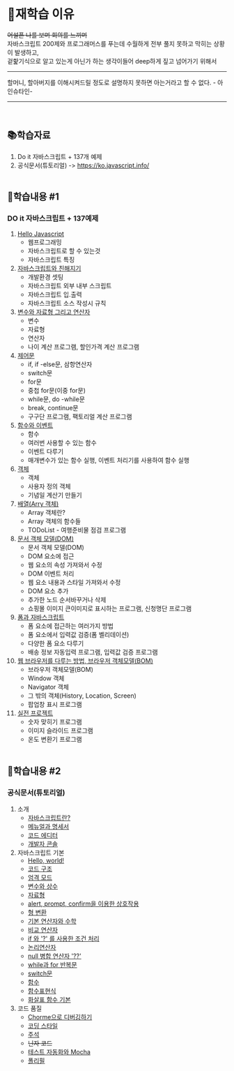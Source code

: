 # 🔁재학습 이유
~~어설픈 나를 보며 회의를 느끼며~~<br>
자바스크립트 200제와 프로그래머스를 푸는데 수월하게 전부 풀지 못하고
막히는 상황이 발생하고,<br>
겉핥기식으로 알고 있는게 아닌가 하는 생각이들어 deep하게 짚고 넘어가기 위해서

<hr>
할머니, 할아버지를 이해시켜드릴 정도로 설명하지 못하면 아는거라고 할 수 없다. - 아인슈타인-
<hr><br>


## 📚학습자료
1. Do it 자바스크립트 + 137개 예제
2. 공식문서(튜토리얼) -> https://ko.javascript.info/  <br><br>


## 📝학습내용 #1 
### DO it 자바스크립트 + 137예제
01. [Hello Javascript](https://github.com/kebin0613/Javascript-Study2/blob/master/Do_it_js/ch_01/README.md)
    - 웹프로그래밍
    - 자바스크립트로 할 수 있는것
    - 자바스크립트 특징
02. [자바스크립트와 친해지기](https://github.com/kebin0613/Javascript-Study2/blob/master/Do_it_js/ch_02/README.md)
    - 개발환경 셋팅
    - 자바스크립트 외부 내부 스크립트
    - 자바스크립트 입.출력
    - 자바스크립트 소스 작성시 규칙
03. [변수와 자료형 그리고 연산자](https://github.com/kebin0613/Javascript-Study2/blob/master/Do_it_js/ch_03/README.md)
    - 변수
    - 자료형
    - 연산자
    - 나이 계산 프로그램, 할인가격 계산 프로그램
04. [제어문](https://github.com/kebin0613/Javascript-Study2/blob/master/Do_it_js/ch_04/README.md)
    - if, if -else문, 삼항연산자
    - switch문
    - for문
    - 중첩 for문(이중 for문)
    - while문, do -while문
    - break, continue문
    - 구구단 프로그램, 팩토리얼 계산 프로그램
05. [함수와 이벤트](https://github.com/kebin0613/Javascript-Study2/blob/master/Do_it_js/ch_05/README.md)
    - 함수
    - 여러번 사용할 수 있는 함수
    - 이벤트 다루기
    - 매개변수가 있는 함수 실행, 이벤트 처리기를 사용하여 함수 실행
06. [객체](https://github.com/kebin0613/Javascript-Study2/blob/master/Do_it_js/ch_06/README.md)
    - 객체
    - 사용자 정의 객체
    - 기념일 계산기 만들기
07. [배열(Arry 객체)](https://github.com/kebin0613/Javascript-Study2/blob/master/Do_it_js/ch_07/README.md)
    - Array 객체란?
    - Array 객체의 함수들
    - TODoList - 여행준비물 점검 프로그램
08. [문서 객체 모델(DOM)](https://github.com/kebin0613/Javascript-Study2/blob/master/Do_it_js/ch_08/README.md)
    - 문서 객체 모델(DOM)
    - DOM 요소에 접근
    - 웹 요소의 속성 가져와서 수정
    - DOM 이벤트 처리
    - 웹 요소 내용과 스타일 가져와서 수정
    - DOM 요소 추가
    - 추가한 노드 순서바꾸거나 삭제
    - 쇼핑몰 이미지 큰이미지로 표시하는 프로그램, 신청명단 프로그램 
09. [폼과 자바스크립트](https://github.com/kebin0613/Javascript-Study2/blob/master/Do_it_js/ch_09/README.md)
    - 폼 요소에 접근하는 여러가지 방법
    - 폼 요소에서 입력값 검증(폼 벨리데이션)
    - 다양한 폼 요소 다루기
    - 배송 정보 자동입력 프로그램, 입력값 검증 프로그램
10. [웹 브라우저를 다루는 방법, 브라우저 객체모델(BOM)](https://github.com/kebin0613/Javascript-Study2/blob/master/Do_it_js/ch_10/README.md)
    - 브라우저 객체모델(BOM)
    - Window 객체
    - Navigator 객체
    - 그 밖의 객체(History, Location, Screen)
    - 팝업창 표시 프로그램
11. [실전 프로젝트](https://github.com/kebin0613/Javascript-Study2/blob/master/Do_it_js/ch_11_%EC%8B%A4%EC%A0%84%ED%94%84%EB%A1%9C%EC%A0%9D%ED%8A%B8/README.md) 
    - 숫자 맞히기 프로그램
    - 이미지 슬라이드 프로그램
    - 온도 변환기 프로그램<br><br>


 ## 📝학습내용 #2   
### 공식문서(튜토리얼)
1. 소개
    - [자바스크립트란?](https://github.com/kebin0613/Javascript-Study2/blob/master/Tutorial/1.%20%EC%86%8C%EA%B0%9C/1.%20%EC%9E%90%EB%B0%94%EC%8A%A4%ED%81%AC%EB%A6%BD%ED%8A%B8%EB%9E%80/README.md) 
    - [메뉴얼과 명세서](https://github.com/kebin0613/Javascript-Study2/blob/master/Tutorial/1.%20%EC%86%8C%EA%B0%9C/2.%20%EB%A9%94%EB%89%B4%EC%96%BC%EA%B3%BC%20%EB%AA%85%EC%84%B8%EC%84%9C/README.md)
    - [코드 에디터](https://github.com/kebin0613/Javascript-Study2/blob/master/Tutorial/1.%20%EC%86%8C%EA%B0%9C/3.%20%EC%BD%94%EB%93%9C%20%EC%97%90%EB%94%94%ED%84%B0/README.md)    
    - [개발자 콘솔](https://github.com/kebin0613/Javascript-Study2/blob/master/Tutorial/1.%20%EC%86%8C%EA%B0%9C/4.%20%EA%B0%9C%EB%B0%9C%EC%9E%90%20%EC%BD%98%EC%86%94/README.md)
2. 자바스크립트 기본
    - [Hello, world!](https://github.com/kebin0613/Javascript-Study2/tree/master/Tutorial/2.%20%EC%9E%90%EB%B0%94%EC%8A%A4%ED%81%AC%EB%A6%BD%ED%8A%B8%20%EA%B8%B0%EB%B3%B8/1.%20Hello%20world!)
    - [코드 구조](https://github.com/kebin0613/Javascript-Study2/tree/master/Tutorial/2.%20%EC%9E%90%EB%B0%94%EC%8A%A4%ED%81%AC%EB%A6%BD%ED%8A%B8%20%EA%B8%B0%EB%B3%B8/2.%20%EC%BD%94%EB%93%9C%20%EA%B5%AC%EC%A1%B0)
    - [엄격 모드](https://github.com/kebin0613/Javascript-Study2/tree/master/Tutorial/2.%20%EC%9E%90%EB%B0%94%EC%8A%A4%ED%81%AC%EB%A6%BD%ED%8A%B8%20%EA%B8%B0%EB%B3%B8/3.%20%EC%97%84%EA%B2%A9%EB%AA%A8%EB%93%9C)
    - [변수와 상수](https://github.com/kebin0613/Javascript-Study2/tree/master/Tutorial/2.%20%EC%9E%90%EB%B0%94%EC%8A%A4%ED%81%AC%EB%A6%BD%ED%8A%B8%20%EA%B8%B0%EB%B3%B8/4.%20%EB%B3%80%EC%88%98%EC%99%80%20%EC%83%81%EC%88%98)
    - [자료형](https://github.com/kebin0613/Javascript-Study2/tree/master/Tutorial/2.%20%EC%9E%90%EB%B0%94%EC%8A%A4%ED%81%AC%EB%A6%BD%ED%8A%B8%20%EA%B8%B0%EB%B3%B8/5.%20%EC%9E%90%EB%A3%8C%ED%98%95)
    - [alert, prompt, confirm을 이용한 상호작용](https://github.com/kebin0613/Javascript-Study2/tree/master/Tutorial/2.%20%EC%9E%90%EB%B0%94%EC%8A%A4%ED%81%AC%EB%A6%BD%ED%8A%B8%20%EA%B8%B0%EB%B3%B8/6.%20alert%2C%20prompt%2C%20confirm%20%EC%9D%84%20%EC%9D%B4%EC%9A%A9%ED%95%9C%20%EC%83%81%ED%98%B8%EC%9E%91%EC%9A%A9)
    - [형 변환](https://github.com/kebin0613/Javascript-Study2/tree/master/Tutorial/2.%20%EC%9E%90%EB%B0%94%EC%8A%A4%ED%81%AC%EB%A6%BD%ED%8A%B8%20%EA%B8%B0%EB%B3%B8/7.%20%ED%98%95%EB%B3%80%ED%99%98)
    - [기본 연산자와 수학]() 
    - [비교 연산자](https://github.com/kebin0613/Javascript-Study2/tree/master/Tutorial/2.%20%EC%9E%90%EB%B0%94%EC%8A%A4%ED%81%AC%EB%A6%BD%ED%8A%B8%20%EA%B8%B0%EB%B3%B8/9.%20%EB%B9%84%EA%B5%90%EC%97%B0%EC%82%B0%EC%9E%90)
    - [if 와 '?' 를 사용한 조건 처리](https://github.com/kebin0613/Javascript-Study2/tree/master/Tutorial/2.%20%EC%9E%90%EB%B0%94%EC%8A%A4%ED%81%AC%EB%A6%BD%ED%8A%B8%20%EA%B8%B0%EB%B3%B8/10.%20if%EC%99%80%20%EC%82%BC%ED%95%AD%EC%97%B0%EC%82%B0)
    - [논리연산자](https://github.com/kebin0613/Javascript-Study2/tree/master/Tutorial/2.%20%EC%9E%90%EB%B0%94%EC%8A%A4%ED%81%AC%EB%A6%BD%ED%8A%B8%20%EA%B8%B0%EB%B3%B8/11.%20%EB%85%BC%EB%A6%AC%20%EC%97%B0%EC%82%B0%EC%9E%90)
    - [null 병합 연산자 '??'](https://github.com/kebin0613/Javascript-Study2/tree/master/Tutorial/2.%20%EC%9E%90%EB%B0%94%EC%8A%A4%ED%81%AC%EB%A6%BD%ED%8A%B8%20%EA%B8%B0%EB%B3%B8/12.%20null%20%EB%B3%91%ED%95%A9%20%EC%97%B0%EC%82%B0%EC%9E%90)
    - [while과 for 반복문](https://github.com/kebin0613/Javascript-Study2/tree/master/Tutorial/2.%20%EC%BD%94%EC%96%B4%20%EC%9E%90%EB%B0%94%EC%8A%A4%ED%81%AC%EB%A6%BD%ED%8A%B8/13.%20while%EA%B3%BC%20for%20%EB%B0%98%EB%B3%B5%EB%AC%B8)
    - [switch문](https://github.com/kebin0613/Javascript-Study2/tree/master/Tutorial/2.%20%EC%BD%94%EC%96%B4%20%EC%9E%90%EB%B0%94%EC%8A%A4%ED%81%AC%EB%A6%BD%ED%8A%B8/14.%20switch%EB%AC%B8)
    - [함수](https://github.com/kebin0613/Javascript-Study2/tree/master/Tutorial/2.%20%EC%BD%94%EC%96%B4%20%EC%9E%90%EB%B0%94%EC%8A%A4%ED%81%AC%EB%A6%BD%ED%8A%B8/15.%20%ED%95%A8%EC%88%98)
    - [함수표현식](https://github.com/kebin0613/Javascript-Study2/tree/master/Tutorial/2.%20%EC%BD%94%EC%96%B4%20%EC%9E%90%EB%B0%94%EC%8A%A4%ED%81%AC%EB%A6%BD%ED%8A%B8/16.%20%ED%95%A8%EC%88%98%20%ED%91%9C%ED%98%84%EC%8B%9D)
    - [화살표 함수 기본](https://github.com/kebin0613/Javascript-Study2/tree/master/Tutorial/2.%20%EC%BD%94%EC%96%B4%20%EC%9E%90%EB%B0%94%EC%8A%A4%ED%81%AC%EB%A6%BD%ED%8A%B8/17.%20%ED%99%94%EC%82%B4%ED%91%9C%20%ED%95%A8%EC%88%98%20%EA%B8%B0%EB%B3%B8)
 3. 코드 품질
    - [Chorme으로 디버깅하기](https://github.com/kebin0613/Javascript-Study2/tree/master/Tutorial/3.%20%EC%BD%94%EB%93%9C%20%ED%92%88%EC%A7%88/01.%20Chorme%EC%9C%BC%EB%A1%9C%20%EB%94%94%EB%B2%84%EA%B9%85)
    - [코딩 스타일](https://github.com/kebin0613/Javascript-Study2/tree/master/Tutorial/3.%20%EC%BD%94%EB%93%9C%20%ED%92%88%EC%A7%88/02.%20%EC%BD%94%EB%94%A9%20%EC%8A%A4%ED%83%80%EC%9D%BC)
    - [주석](https://github.com/kebin0613/Javascript-Study2/tree/master/Tutorial/3.%20%EC%BD%94%EB%93%9C%20%ED%92%88%EC%A7%88/03.%20%EC%A3%BC%EC%84%9D)
    - ~~닌자 코드~~
    - [테스트 자동화와 Mocha](https://github.com/kebin0613/Javascript-Study2/tree/master/Tutorial/3.%20%EC%BD%94%EB%93%9C%20%ED%92%88%EC%A7%88/04.%20%ED%85%8C%EC%8A%A4%ED%8A%B8%20%EC%9E%90%EB%8F%99%ED%99%94%EC%99%80%20Mocha)
    - [폴리필](https://github.com/kebin0613/Javascript-Study2/tree/master/Tutorial/3.%20%EC%BD%94%EB%93%9C%20%ED%92%88%EC%A7%88/05.%20%ED%8F%B4%EB%A6%AC%ED%95%84)
<!-- 4. 객체: 기본
    - 객체
    - 참조에 의한 객체 복사
    - 가비지 컬렉션
    - 메서드와 this
    - 'new' 연산자와 생성자 함수
    - 옵셔널 체이닝 '?."
    - 심볼형
    - 객체를 원시형으로 변환하기
5. 자료구조와 자료형
    - 원시값의 메서드
    - 숫자형
    - 문자열
    - 배열
    - 배열과 메서드
    - iterable 객체
    - 맵과 셋
    - 워크맵과 워크셋
    - Object.keys, values, entries
    - 구조 분해 할당
    - Date 객체와 날짜
    - JSON과 메서드
 -->
